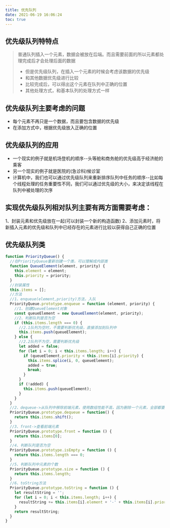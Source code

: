 ```yaml
---
title: 优先队列
date: 2021-06-19 16:06:24
toc: true
---
```


## 优先级队列特特点
>普通队列插入一个元素，数据会被放在后端。而且需要前面的所以元素都处理完成后才会处理后面的数据
>* 但是优先级队列，在插入一个元素的时候会考虑该数据的优先级
>* 和其他数据优先级进行比较
>* 比较完成后，可以得出这个元素在队列中正确的位置
>* 其他处理方式，和基本队列的处理方式一样

## 优先级队列主要考虑的问题
* 每个元素不再只是一个数据，而且要包含数据的优先级
* 在添加方式中，根据优先级放入正确的位置

## 优先级队列的应用
* 一个现实的例子就是机场登机的顺序--头等舱和商务舱的优先级高于经济舱的乘客
* 另一个现实的例子就是医院的(急诊科)候诊室
* 计算机中，我们也可以通过优先级队列来重新排序队列中任务的顺序--比如每个线程处理的任务重要性不同，我们可以通过优先级的大小，来决定该线程在队列中被处理的次序

## 实现优先级队列相对队列主要有两方面需要考虑：
1、封装元素和优先级放在一起(可以封装一个新的构造函数)
2、添加元素时，将新插入元素的优先级和队列中已经存在的元素进行比较以获得自己正确的位置

## 优先级队列类
```js
function PriorityQueue() {
  //在PriorityQueue重新创建一个类，可以理解成内部类
  function QueueElement(element, priority) {
    this.element = element;
    this.priority = priority;
  }
  //封装属性
  this.items = [];
  //方法
  //1、enqueue(element,priority)方法，入队
  PriorityQueue.prototype.enqueue = function (element, priority) {
    //1、创建QueueElement对象
    const queueElement = new QueueElement(element, priority);
    //2、判断队列是否为空
    if (this.items.length === 0) {
      //2.1队列为空时，不需要判断优先级，直接添加到队列中
      this.items.push(queueElement);
    } else {
      //2.2队列不为空，需要判断优先级
      let added = false;
      for (let i = 0; i < this.items.length; i++) {
        if (queueElement.priority < this.items[i].priority) {
          this.items.splice(i, 0, queueElement);
          added = true;
          break;
        }
      }
      if (!added) {
        this.items.push(queueElement);
      }
    }
  }
  //2、dequeue->从队列中移除前端元素，使用数组性能不高，因为删除一个元素，全部都要移动
  PriorityQueue.prototype.dequeue = function() {
    return this.items.shift();
  }
  //3、front->查看前端元素
  PriorityQueue.prototype.front = function () {
    return this.items[0];
  }
  //4、判断队列是否为空
  PriorityQueue.prototype.isEmpty = function () {
    return this.items.length === 0;
  }
  //5、判断队列中元素的个数
  PriorityQueue.prototype.size = function () {
    return this.items.length;
  }
  //6、toString方法
  PriorityQueue.prototype.toString = function () {
    let resultString = '';
    for (let i = 0; i < this.items.length; i++) {
      resultString += this.items[i].element + '-' + this.items[i].priority + ' ';
    }
    return resultString;
  }
}
```